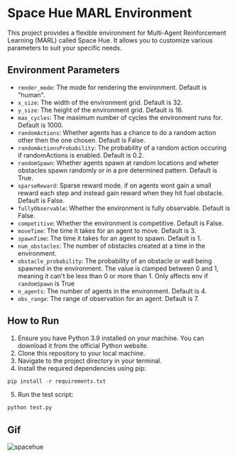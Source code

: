 # Space Hue MARL Environment

This project provides a flexible environment for Multi-Agent Reinforcement Learning (MARL) called Space Hue. It allows you to customize various parameters to suit your specific needs.

## Environment Parameters

- `render_mode`: The mode for rendering the environment. Default is "human".
- `x_size`: The width of the environment grid. Default is 32.
- `y_size`: The height of the environment grid. Default is 16.
- `max_cycles`: The maximum number of cycles the environment runs for. Default is 1000.
- `randomActions`: Whether agents has a chance to do a random action other then the one chosen. Default is False.
- `randomActionsProbability`: The probability of a random action occuring if randomActions is enabled. Default is 0.2.
- `randomSpawn`: Whether agents spawn at random locations and wheter obstacles spawn randomly or in a pre determined pattern. Default is True.
- `sparseReward`: Sparse reward mode. if on agents wont gain a small reward each step and instead gain reward when they hit fuel obstacle. Default is False.
- `fullyObservable`: Whether the environment is fully observable. Default is False.
- `competitive`: Whether the environment is competitive. Default is False.
- `moveTime`: The time it takes for an agent to move. Default is 3.
- `spawnTime`: The time it takes for an agent to spawn. Default is 1.
- `num_obstacles`: The number of obstacles created at a time in the environment.
- `obstacle_probability`: The probability of an obstacle or wall being spawned in the environment. The value is clamped between 0 and 1, meaning it can't be less than 0 or more than 1. Only affects env if `randomSpawn` is True
- `n_agents`: The number of agents in the environment. Default is 4.
- `obs_range`: The range of observation for an agent. Default is 7.

## How to Run

1. Ensure you have Python 3.9 installed on your machine. You can download it from the official Python website.
2. Clone this repository to your local machine.
3. Navigate to the project directory in your terminal.
4. Install the required dependencies using pip:

```python
pip install -r requirements.txt
```

5. Run the test script:

```python
python test.py
```

## Gif

![spacehue](https://github.com/Muguai/SpaceHueMARLEnvrionment/assets/37656342/89887fff-f370-49b7-b588-7e31741a3c65)



